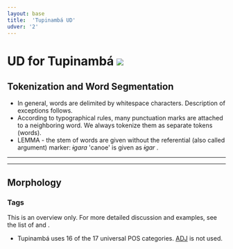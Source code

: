 ```yaml
---
layout: base
title:  'Tupinambá UD'
udver: '2'
---
```


<!-- Inspired by an old proposal for language-specific documentation here: http://universaldependencies.org/v2/minimaldoc.html
     If we agree on a scheme like this, the old proposal should be updated and made visible in the “How to Contribute” section;
     right now it is probably not linked from anywhere. -->

# UD for Tupinambá <span class="flagspan"><img class="flag" src="../../flags/svg/BR.svg" /></span>

## Tokenization and Word Segmentation

* In general, words are delimited by whitespace characters. Description of exceptions follows.
* According to typographical rules, many punctuation marks are attached to a neighboring word. We always tokenize them as separate tokens (words).
* LEMMA - the stem of words are given without the referential (also called argument) marker: _ɨgara_ 'canoe' is given as _ɨgar_ .



---
<!--**Instruction**: Describe the general rules for delimiting words (for example, based on whitespace and punctuation) and exceptions to these rules. Specify whether words with spaces and/or multiword tokens occur. Include links to further language-specific documentation if available. -->

---

## Morphology



### Tags

This is an overview only. For more detailed discussion and examples, see the list of []()
and []().

* Tupinambá uses 16 of the 17 universal POS categories. [ADJ](https://universaldependencies.org/u/pos/ADJ.html) is not used.

